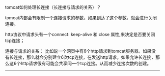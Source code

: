 tomcat如何处理长连接（长连接与请求的关系）？

tomcat内部会有限制一个连接请求的参数，如果到达了这个参数，就会进行关闭连接。

http协议中请求头有一个connect: keep-alive 和 close 属性,来决定是否要关闭tcp连接；

连接与请求的关系： 比如说一个网页中有6个http请求到tomcat服务器。如果没有长连接，那么就会分别建立6次tcp连接，在发送http请求。如果允许长连接，那么这6个http请求很有可能会共享同一个tcp连接。从而减少连接次数的创建。

----------